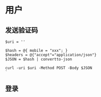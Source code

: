 
# 用户
## 发送验证码
```shell
$uri = ''
 
$hash = @{ mobile = "xxx"; }
$headers = @{"accept"="application/json"}
$JSON = $hash | convertto-json

curl -uri $uri -Method POST -Body $JSON
`
```
## 登录
